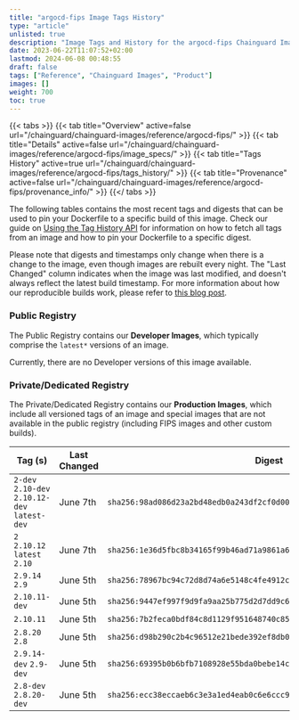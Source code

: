 ```yaml
---
title: "argocd-fips Image Tags History"
type: "article"
unlisted: true
description: "Image Tags and History for the argocd-fips Chainguard Image"
date: 2023-06-22T11:07:52+02:00
lastmod: 2024-06-08 00:48:55
draft: false
tags: ["Reference", "Chainguard Images", "Product"]
images: []
weight: 700
toc: true
---
```


{{< tabs >}}
{{< tab title="Overview" active=false url="/chainguard/chainguard-images/reference/argocd-fips/" >}}
{{< tab title="Details" active=false url="/chainguard/chainguard-images/reference/argocd-fips/image_specs/" >}}
{{< tab title="Tags History" active=true url="/chainguard/chainguard-images/reference/argocd-fips/tags_history/" >}}
{{< tab title="Provenance" active=false url="/chainguard/chainguard-images/reference/argocd-fips/provenance_info/" >}}
{{</ tabs >}}

The following tables contains the most recent tags and digests that can be used to pin your Dockerfile to a specific build of this image. Check our guide on [Using the Tag History API](/chainguard/chainguard-images/using-the-tag-history-api/) for information on how to fetch all tags from an image and how to pin your Dockerfile to a specific digest.

Please note that digests and timestamps only change when there is a change to the image, even though images are rebuilt every night. The "Last Changed" column indicates when the image was last modified, and doesn't always reflect the latest build timestamp. For more information about how our reproducible builds work, please refer to [this blog post](https://www.chainguard.dev/unchained/reproducing-chainguards-reproducible-image-builds).

### Public Registry
The Public Registry contains our **Developer Images**, which typically comprise the `latest*` versions of an image.

Currently, there are no Developer versions of this image available.

### Private/Dedicated Registry
The Private/Dedicated Registry contains our **Production Images**, which include all versioned tags of an image and special images that are not available in the public registry (including FIPS images and other custom builds).

| Tag (s)                                        | Last Changed | Digest                                                                    |
|------------------------------------------------|--------------|---------------------------------------------------------------------------|
|  `2-dev` `2.10-dev` `2.10.12-dev` `latest-dev` | June 7th     | `sha256:98ad086d23a2bd48edb0a243df2cf0d003c691d997cc53c5b32bb6b6cf537ac9` |
|  `2` `2.10.12` `latest` `2.10`                 | June 7th     | `sha256:1e36d5fbc8b34165f99b46ad71a9861a6b8eaed4683152e8d00bbc54c28cfbc9` |
|  `2.9.14` `2.9`                                | June 5th     | `sha256:78967bc94c72d8d74a6e5148c4fe4912cad012a8d4a861500512e827bb10aeaf` |
|  `2.10.11-dev`                                 | June 5th     | `sha256:9447ef997f9d9fa9aa25b775d2d7dd9c688c4aa81ea9f0305533ce0e65c9066d` |
|  `2.10.11`                                     | June 5th     | `sha256:7b2feca0bdf84c8d1129f951648740c852c6c110447fa8ff5805e916b5dc0a16` |
|  `2.8.20` `2.8`                                | June 5th     | `sha256:d98b290c2b4c96512e21bede392ef8db0ff000a6c1b8b2af333a6d541f25373d` |
|  `2.9.14-dev` `2.9-dev`                        | June 5th     | `sha256:69395b0b6bfb7108928e55bda0bebe14cb60a51e67e9fd31e65d131ab6bf67f5` |
|  `2.8-dev` `2.8.20-dev`                        | June 5th     | `sha256:ecc38eccaeb6c3e3a1ed4eab0c6e6ccc937e0a9ab60a562051b110171af19578` |

